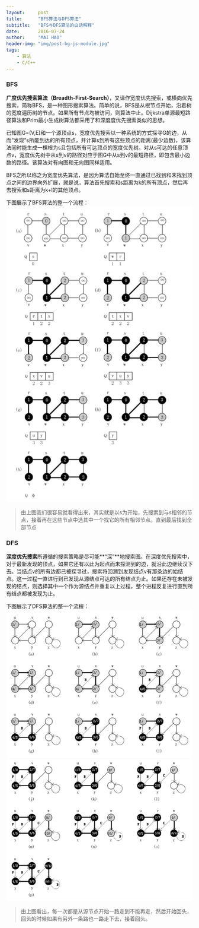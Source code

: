 ```yaml
---
layout:     post
title:      "BFS算法与DFS算法"
subtitle:   "BFS与DFS算法的白话解释"
date:       2016-07-24
author:     "MAI HAO"
header-img: "img/post-bg-js-module.jpg"
tags:
    - 算法
    - C/C++
---
```


### BFS

**广度优先搜索算法（Breadth-First-Search）**，又译作宽度优先搜索，或横向优先搜索，简称BFS，是一种图形搜索算法。简单的说，BFS是从根节点开始，沿着树的宽度遍历树的节点。如果所有节点均被访问，则算法中止。Dijkstra单源最短路径算法和Prim最小生成树算法都采用了和深度度优先搜索类似的思想。

已知图G=(V,E)和一个源顶点s，宽度优先搜索以一种系统的方式探寻G的边，从而“发现”s所能到达的所有顶点，并计算s到所有这些顶点的距离(最少边数)，该算法同时能生成一棵根为s且包括所有可达顶点的宽度优先树。对从s可达的任意顶点v，宽度优先树中从s到v的路径对应于图G中从s到v的最短路径，即包含最小边数的路径。该算法对有向图和无向图同样适用。

BFS之所以称之为宽度优先算法，是因为算法自始至终一直通过已找到和末找到顶点之间的边界向外扩展，就是说，算法首先搜索和s距离为k的所有顶点，然后再去搜索和s距离为k+l的其他顶点。

下图展示了BFS算法的整一个流程：
![BFS_jpg](/img/BFS_and_DFS/BFS_jpg.jpg)

> 由上图我们很容易就看得出来，其实就是以s为开始，先搜索到与s相邻的节点，接着再在这些节点中选其中一个找它的所有相邻节点。直到最后找到全部节点

### DFS

**深度优先搜索**所遵循的搜索策略是尽可能**“深”**地搜索图。在深度优先搜索中，对于最新发现的顶点，如果它还有以此为起点而未探测到的边，就沿此边继续汉下去。当结点v的所有边都己被探寻过，搜索将回溯到发现结点v有那条边的始结点。这一过程一直进行到已发现从源结点可达的所有结点为止。如果还存在未被发现的结点，则选择其中一个作为源结点并重复以上过程，整个进程反复进行直到所有结点都被发现为止。

下图展示了DFS算法的整一个流程：
![BFS_jpg](/img/BFS_and_DFS/DFS_jpg1.jpg)
![BFS_jpg](/img/BFS_and_DFS/DFS_jpg2.jpg)

> 由上图看出，每一次都是从源节点开始一路走到不能再走，然后开始回头，回头的时候如果有另外一条路也一路走下去，接着回头。